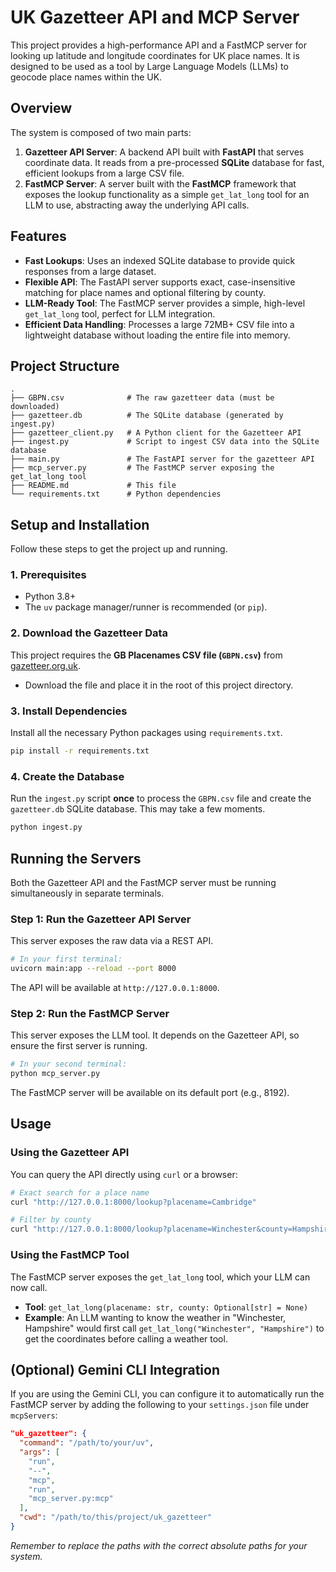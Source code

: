 # UK Gazetteer API and MCP Server

This project provides a high-performance API and a FastMCP server for looking up latitude and longitude coordinates for UK place names. It is designed to be used as a tool by Large Language Models (LLMs) to geocode place names within the UK.

## Overview

The system is composed of two main parts:

1.  **Gazetteer API Server**: A backend API built with **FastAPI** that serves coordinate data. It reads from a pre-processed **SQLite** database for fast, efficient lookups from a large CSV file.
2.  **FastMCP Server**: A server built with the **FastMCP** framework that exposes the lookup functionality as a simple `get_lat_long` tool for an LLM to use, abstracting away the underlying API calls.

## Features

-   **Fast Lookups**: Uses an indexed SQLite database to provide quick responses from a large dataset.
-   **Flexible API**: The FastAPI server supports exact, case-insensitive matching for place names and optional filtering by county.
-   **LLM-Ready Tool**: The FastMCP server provides a simple, high-level `get_lat_long` tool, perfect for LLM integration.
-   **Efficient Data Handling**: Processes a large 72MB+ CSV file into a lightweight database without loading the entire file into memory.

## Project Structure

```
.
├── GBPN.csv              # The raw gazetteer data (must be downloaded)
├── gazetteer.db          # The SQLite database (generated by ingest.py)
├── gazetteer_client.py   # A Python client for the Gazetteer API
├── ingest.py             # Script to ingest CSV data into the SQLite database
├── main.py               # The FastAPI server for the gazetteer API
├── mcp_server.py         # The FastMCP server exposing the get_lat_long tool
├── README.md             # This file
└── requirements.txt      # Python dependencies
```

## Setup and Installation

Follow these steps to get the project up and running.

### 1. Prerequisites

-   Python 3.8+
-   The `uv` package manager/runner is recommended (or `pip`).

### 2. Download the Gazetteer Data

This project requires the **GB Placenames CSV file (`GBPN.csv`)** from [gazetteer.org.uk](https://gazetteer.org.uk/purchase).

-   Download the file and place it in the root of this project directory.

### 3. Install Dependencies

Install all the necessary Python packages using `requirements.txt`.

```bash
pip install -r requirements.txt
```

### 4. Create the Database

Run the `ingest.py` script **once** to process the `GBPN.csv` file and create the `gazetteer.db` SQLite database. This may take a few moments.

```bash
python ingest.py
```

## Running the Servers

Both the Gazetteer API and the FastMCP server must be running simultaneously in separate terminals.

### Step 1: Run the Gazetteer API Server

This server exposes the raw data via a REST API.

```bash
# In your first terminal:
uvicorn main:app --reload --port 8000
```

The API will be available at `http://127.0.0.1:8000`.

### Step 2: Run the FastMCP Server

This server exposes the LLM tool. It depends on the Gazetteer API, so ensure the first server is running.

```bash
# In your second terminal:
python mcp_server.py
```

The FastMCP server will be available on its default port (e.g., 8192).

## Usage

### Using the Gazetteer API

You can query the API directly using `curl` or a browser:

```bash
# Exact search for a place name
curl "http://127.0.0.1:8000/lookup?placename=Cambridge"

# Filter by county
curl "http://127.0.0.1:8000/lookup?placename=Winchester&county=Hampshire"
```

### Using the FastMCP Tool

The FastMCP server exposes the `get_lat_long` tool, which your LLM can now call.

-   **Tool**: `get_lat_long(placename: str, county: Optional[str] = None)`
-   **Example**: An LLM wanting to know the weather in "Winchester, Hampshire" would first call `get_lat_long("Winchester", "Hampshire")` to get the coordinates before calling a weather tool.

## (Optional) Gemini CLI Integration

If you are using the Gemini CLI, you can configure it to automatically run the FastMCP server by adding the following to your `settings.json` file under `mcpServers`:

```json
"uk_gazetteer": {
  "command": "/path/to/your/uv",
  "args": [
    "run",
    "--",
    "mcp",
    "run",
    "mcp_server.py:mcp"
  ],
  "cwd": "/path/to/this/project/uk_gazetteer"
}
```
*Remember to replace the paths with the correct absolute paths for your system.*
